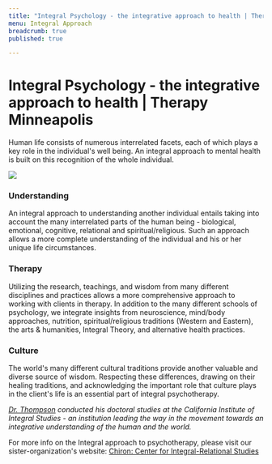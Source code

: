```yaml
---
title: "Integral Psychology - the integrative approach to health | Therapy Minneapolis - Integral Psychotherapy"
menu: Integral Approach
breadcrumb: true
published: true

---
```


# Integral Psychology - the integrative approach to health | Therapy Minneapolis

Human life consists of numerous interrelated facets, each of which plays a key role in the individual's well being. An integral approach to mental health is built on this recognition of the whole individual.

![](http://www.integral-therapy.com/sites/www.integral-therapy.com/files/integral1.jpg)
 

### Understanding

An integral approach to understanding another individual entails taking into account the many interrelated parts of the human being - biological, emotional, cognitive, relational and spiritual/religious. Such an approach allows a more complete understanding of the individual and his or her unique life circumstances.

### Therapy

Utilizing the research, teachings, and wisdom from many different disciplines and practices allows a more comprehensive approach to working with clients in therapy. In addition to the many different schools of psychology, we integrate insights from neuroscience, mind/body approaches, nutrition, spiritual/religious traditions (Western and Eastern), the arts & humanities, Integral Theory, and alternative health practices.

### Culture

The world's many different cultural traditions provide another valuable and diverse source of wisdom. Respecting these differences, drawing on their healing traditions, and acknowledging the important role that culture plays in the client's life is an essential part of integral psychotherapy.

 

_[Dr. Thompson](http://www.therapyminneapolis.com/credentials) conducted his doctoral studies at the California Institute of Integral Studies - an institution leading the way in the movement towards an integrative understanding of the human and the world._


For more info on the Integral approach to psychotherapy, please visit our sister-organization's website: [Chiron: Center for Integral-Relational Studies](http://www.chiron-center.com/)